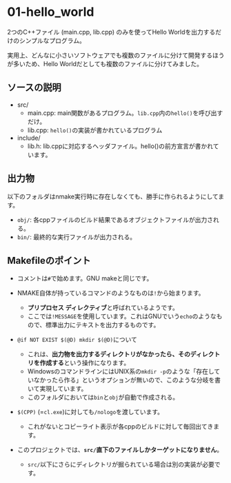 # 01-hello_world

2つのC++ファイル (main.cpp, lib.cpp) のみを使ってHello Worldを出力するだけのシンプルなプログラム。

実用上、どんなに小さいソフトウェアでも複数のファイルに分けて開発するほうが多いため、Hello Worldだとしても複数のファイルに分けてみました。

## ソースの説明

- src/
  - main.cpp: main関数があるプログラム。`lib.cpp`内の`hello()`を呼び出すだけ。
  - lib.cpp: `hello()`の実装が書かれているプログラム
- include/
  - lib.h: lib.cppに対応するヘッダファイル。hello()の前方宣言が書かれています。

## 出力物

以下のフォルダはnmake実行時に存在しなくても、勝手に作られるようにしてます。

- `obj/`: 各cppファイルのビルド結果であるオブジェクトファイルが出力される。
- `bin/`: 最終的な実行ファイルが出力される。

## Makefileのポイント

- コメントは`#`で始めます。GNU makeと同じです。

- NMAKE自体が持っているコマンドのようなものは`!`から始まります。
  - **プリプロセス ディレクティブ**と呼ばれているようです。
  - ここでは`!MESSAGE`を使用しています。これはGNUでいう`echo`のようなもので、標準出力にテキストを出力するものです。

- `@if NOT EXIST $(@D) mkdir $(@D)`について
  - これは、**出力物を出力するディレクトリがなかったら、そのディレクトリを作成する**という操作になります。
  - WindowsのコマンドラインにはUNIX系の`mkdir -p`のような「存在していなかったら作る」というオプションが無いので、このような分岐を書いて実現しています。
  - このフォルダにおいては`bin`と`obj`が自動で作成される。

- `$(CPP)` (=`cl.exe`)に対しても`/nologo`を渡しています。
  - これがないとコピーライト表示が各cppのビルドに対して毎回出てきます。

- このプロジェクトでは、**`src/`直下のファイルしかターゲットになりません**。
  - `src/`以下にさらにディレクトリが掘られている場合は別の実装が必要です。
